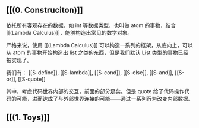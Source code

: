 ## [[(0. Construciton)]]

依托所有客观存在的数据，如 int 等数据类型，也叫做 atom 的事物，结合 [[(Lambda Calculus)]]，能够构造出常见的数学对象。

严格来说，使用 [[(Lambda Calculus)]] 可以构造一系列的框架，从底向上，可以从 atom 的事物开始构造出 list 之类的东西，但是我们默认 List 类型的事物已经被实现了。

我们有：
[[S-define]], [[S-lambda]], [[S-cond]], [[S-else]], [[S-and]], [[S-or]], [[S-quote]]

其中，考虑代码世界内部的交互，前面的部分足矣。但是 quote 给了代码操作代码的可能，进而达成了与外部世界连接的可能——通过一系列行为改变内部数据。



## [[(1. Toys)]] 
